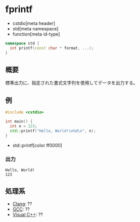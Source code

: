 # fprintf
* cstdio[meta header]
* std[meta namespace]
* function[meta id-type]

```cpp
namespace std {
  int printf(const char * format, ...);
}
```

## 概要
標準出力に、指定された書式文字列を使用してデータを出力する。

## 例
```cpp example
#include <cstdio>

int main() {
  int n = 123;
  std::printf("Hello, World!\n%d\n", n);
}
```
* std::printf[color ff0000]
### 出力
```
Hello, World!
123
```

## 処理系
- [Clang](/implementation.md#clang): ??
- [GCC](/implementation.md#gcc): ??
- [Visual C++](/implementation.md#visual_cpp): ??
